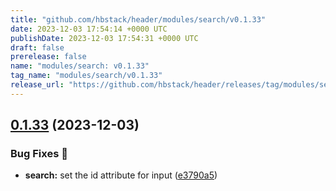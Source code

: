 ```yaml
---
title: "github.com/hbstack/header/modules/search/v0.1.33"
date: 2023-12-03 17:54:14 +0000 UTC
publishDate: 2023-12-03 17:54:31 +0000 UTC
draft: false
prerelease: false
name: "modules/search: v0.1.33"
tag_name: "modules/search/v0.1.33"
release_url: "https://github.com/hbstack/header/releases/tag/modules/search/v0.1.33"
---
```


## [0.1.33](https://github.com/hbstack/header/compare/modules/search/v0.1.32...modules/search/v0.1.33) (2023-12-03)


### Bug Fixes 🐞

* **search:** set the id attribute for input ([e3790a5](https://github.com/hbstack/header/commit/e3790a55312fa4bcabe35a1293a43ed2d9d28bb6))
